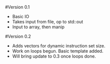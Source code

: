 #Version 0.1

* Basic IO
* Takes input from file, op to std::out
* Input to array, then manip 

#Version 0.2 

* Adds vectors for dynamic instruction set size.
* Work on loops begun. Basic template added. 
* Will bring update to 0.3 once loops done.

